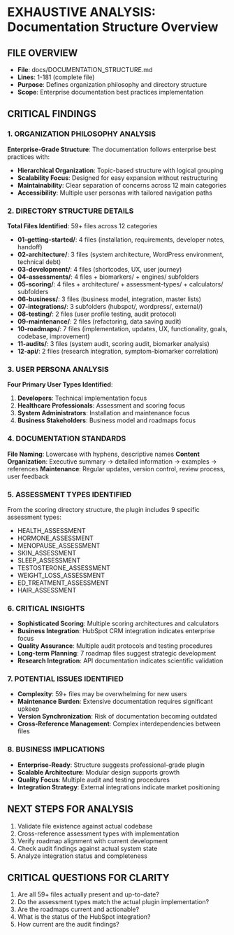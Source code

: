 # EXHAUSTIVE ANALYSIS: Documentation Structure Overview

## FILE OVERVIEW
- **File**: docs/DOCUMENTATION_STRUCTURE.md
- **Lines**: 1-181 (complete file)
- **Purpose**: Defines organization philosophy and directory structure
- **Scope**: Enterprise documentation best practices implementation

## CRITICAL FINDINGS

### 1. ORGANIZATION PHILOSOPHY ANALYSIS
**Enterprise-Grade Structure**: The documentation follows enterprise best practices with:
- **Hierarchical Organization**: Topic-based structure with logical grouping
- **Scalability Focus**: Designed for easy expansion without restructuring
- **Maintainability**: Clear separation of concerns across 12 main categories
- **Accessibility**: Multiple user personas with tailored navigation paths

### 2. DIRECTORY STRUCTURE DETAILS
**Total Files Identified**: 59+ files across 12 categories
- **01-getting-started/**: 4 files (installation, requirements, developer notes, handoff)
- **02-architecture/**: 3 files (system architecture, WordPress environment, technical debt)
- **03-development/**: 4 files (shortcodes, UX, user journey)
- **04-assessments/**: 4 files + biomarkers/ + engines/ subfolders
- **05-scoring/**: 4 files + architecture/ + assessment-types/ + calculators/ subfolders
- **06-business/**: 3 files (business model, integration, master lists)
- **07-integrations/**: 3 subfolders (hubspot/, wordpress/, external/)
- **08-testing/**: 2 files (user profile testing, audit protocol)
- **09-maintenance/**: 2 files (refactoring, data saving audit)
- **10-roadmaps/**: 7 files (implementation, updates, UX, functionality, goals, codebase, improvement)
- **11-audits/**: 3 files (system audit, scoring audit, biomarker analysis)
- **12-api/**: 2 files (research integration, symptom-biomarker correlation)

### 3. USER PERSONA ANALYSIS
**Four Primary User Types Identified**:
1. **Developers**: Technical implementation focus
2. **Healthcare Professionals**: Assessment and scoring focus
3. **System Administrators**: Installation and maintenance focus
4. **Business Stakeholders**: Business model and roadmaps focus

### 4. DOCUMENTATION STANDARDS
**File Naming**: Lowercase with hyphens, descriptive names
**Content Organization**: Executive summary → detailed information → examples → references
**Maintenance**: Regular updates, version control, review process, user feedback

### 5. ASSESSMENT TYPES IDENTIFIED
From the scoring directory structure, the plugin includes 9 specific assessment types:
- HEALTH_ASSESSMENT
- HORMONE_ASSESSMENT
- MENOPAUSE_ASSESSMENT
- SKIN_ASSESSMENT
- SLEEP_ASSESSMENT
- TESTOSTERONE_ASSESSMENT
- WEIGHT_LOSS_ASSESSMENT
- ED_TREATMENT_ASSESSMENT
- HAIR_ASSESSMENT

### 6. CRITICAL INSIGHTS
- **Sophisticated Scoring**: Multiple scoring architectures and calculators
- **Business Integration**: HubSpot CRM integration indicates enterprise focus
- **Quality Assurance**: Multiple audit protocols and testing procedures
- **Long-term Planning**: 7 roadmap files suggest strategic development
- **Research Integration**: API documentation indicates scientific validation

### 7. POTENTIAL ISSUES IDENTIFIED
- **Complexity**: 59+ files may be overwhelming for new users
- **Maintenance Burden**: Extensive documentation requires significant upkeep
- **Version Synchronization**: Risk of documentation becoming outdated
- **Cross-Reference Management**: Complex interdependencies between files

### 8. BUSINESS IMPLICATIONS
- **Enterprise-Ready**: Structure suggests professional-grade plugin
- **Scalable Architecture**: Modular design supports growth
- **Quality Focus**: Multiple audit and testing procedures
- **Integration Strategy**: External integrations indicate market positioning

## NEXT STEPS FOR ANALYSIS
1. Validate file existence against actual codebase
2. Cross-reference assessment types with implementation
3. Verify roadmap alignment with current development
4. Check audit findings against actual system state
5. Analyze integration status and completeness

## CRITICAL QUESTIONS FOR CLARITY
1. Are all 59+ files actually present and up-to-date?
2. Do the assessment types match the actual plugin implementation?
3. Are the roadmaps current and actionable?
4. What is the status of the HubSpot integration?
5. How current are the audit findings? 
